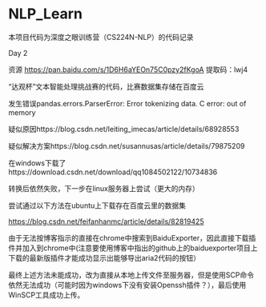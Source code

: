 # NLP_Learn
本项目代码为深度之眼训练营（CS224N-NLP）的代码记录

Day 2  

资源 https://pan.baidu.com/s/1D6H6aYEOn75C0pzy2fKgoA   提取码：lwj4

“达观杯”文本智能处理挑战赛的代码，比赛数据集存储在百度云

发生错误pandas.errors.ParserError: Error tokenizing data. C error: out of memory

疑似原因https://blog.csdn.net/leiting_imecas/article/details/68928553

疑似解决方案https://blog.csdn.net/susannusas/article/details/79875209

在windows下载了https://download.csdn.net/download/qq1084502122/10734836

转换后依然失败，下一步在linux服务器上尝试（更大的内存）

尝试通过以下方法在ubuntu上下载存在百度云里的数据集

https://blog.csdn.net/feifanhanmc/article/details/82819425

由于无法按博客指示的直接在chrome中搜索到BaiduExporter，因此直接下载插件并加入到chrome中(注意要使用博客中指出的github上的baiduexporter项目上下载的最新版插件才能成功显示出能够导出aria2代码的按钮）

最终上述方法未能成功，改为直接从本地上传文件至服务器，但是使用SCP命令依然无法成功（可能时因为windows下没有安装Openssh插件？），最后使用WinSCP工具成功上传。
